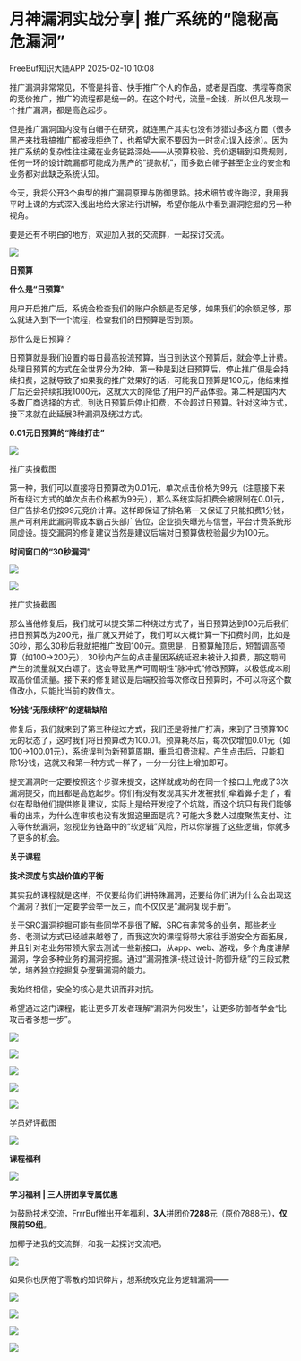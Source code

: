 #  月神漏洞实战分享| 推广系统的“隐秘高危漏洞”   
 FreeBuf知识大陆APP   2025-02-10 10:08  
  
推广漏洞非常常见，不管是抖音、快手推广个人的作品，或者是百度、携程等商家的竞价推广，推广的流程都是统一的。在这个时代，流量=金钱，所以但凡发现一个推广漏洞，都是高危起步。  
  
  
但是推广漏洞国内没有白帽子在研究，就连黑产其实也没有涉猎过多这方面（很多黑产来找我搞推广都被我拒绝了，也希望大家不要因为一时贪心误入歧途）。因为推广系统的复杂性往往藏在业务链路深处——从预算校验、竞价逻辑到扣费规则，任何一环的设计疏漏都可能成为黑产的“提款机”，而多数白帽子甚至企业的安全和业务都对此缺乏系统认知。  
  
  
今天，我将公开3个典型的推广漏洞原理与防御思路。技术细节或许晦涩，我用我平时上课的方式深入浅出地给大家进行讲解，希望你能从中看到漏洞挖掘的另一种视角。  
  
  
要是还有不明白的地方，欢迎加入我的交流群，一起探讨交流。  
  
  
![](https://mmbiz.qpic.cn/mmbiz_jpg/HaJr68L1tTRGtPb3smP20FgfsagDwf9OIa3enYpqJJt7OK07iccAnaZSYurvU82lIJ0lB7m0RaoO11ZODsq3Cog/640?wx_fmt=jpeg&from=appmsg "")  
  
**日预算**  
  
  
  
**什么是“日预算”**  
  
用户开启推广后，系统会检查我们的账户余额是否足够，如果我们的余额足够，那么就进入到下一个流程，检查我们的日预算是否到顶。  
  
  
那什么是日预算？  
  
  
日预算就是我们设置的每日最高投流预算，当日到达这个预算后，就会停止计费。处理日预算的方式在全世界分为2种，第一种是到达日预算后，停止推广但是会持续扣费，这就导致了如果我的推广效果好的话，可能我日预算是100元，他结束推广后还会持续扣我1000元，这就大大的降低了用户的产品体验。第二种是国内大多数厂商选择的方式，到达日预算后停止扣费，不会超过日预算。针对这种方式，接下来就在此延展3种漏洞及绕过方式。  
  
  
  
**0.01元日预算的“降维打击”**  
  
![](https://mmbiz.qpic.cn/mmbiz_png/HaJr68L1tTRGtPb3smP20FgfsagDwf9OTq7zFemQ0kOXJChP9ub9QHMDHxx0uA6hVvQfVSCMKUFBmTokeGqzGQ/640?wx_fmt=png&from=appmsg "")  
  
推广实操截图  
  
  
第一种，我们可以直接将日预算改为0.01元，单次点击价格为99元（注意接下来所有绕过方式的单次点击价格都为99元），那么系统实际扣费会被限制在0.01元，但广告排名仍按99元竞价计算。这样即保证了排名第一又保证了只能扣费1分钱，黑产可利用此漏洞零成本霸占头部广告位，企业损失曝光与信誉，平台计费系统形同虚设。提交漏洞的修复建议当然是建议后端对日预算做校验最少为100元。  
  
  
  
**时间窗口的“30秒漏洞”**  
  
![](https://mmbiz.qpic.cn/mmbiz_png/HaJr68L1tTRGtPb3smP20FgfsagDwf9OUyaksvuk9JPXTstUCib3QNPBnXxNiaSecibbMMbib9WCngIgibWZMXodnxQ/640?wx_fmt=png&from=appmsg "")  
  
![](https://mmbiz.qpic.cn/mmbiz_png/HaJr68L1tTRGtPb3smP20FgfsagDwf9OxPykaYth1Jg8YiaKOHQvQnoyYIoY43z4z4HQcXQiaibT2vSISaE8F0gWw/640?wx_fmt=png&from=appmsg "")  
  
推广实操截图  
  
  
那么当他修复后，我们就可以提交第二种绕过方式了，当日预算达到100元后我们把日预算改为200元，推广就又开始了，我们可以大概计算一下扣费时间，比如是30秒，那么30秒后我就把推广改回100元。意思是，日预算触顶后，短暂调高预算（如100→200元），30秒内产生的点击量因系统延迟未被计入扣费，那这期间产生的流量就又白嫖了。这会导致黑产可周期性“脉冲式”修改预算，以极低成本刷取高价值流量。接下来的修复建议是后端校验每次修改日预算时，不可以将这个数值改小，只能比当前的数值大。  
  
  
  
**1分钱“无限续杯”的逻辑缺陷**  
  
修复后，我们就来到了第三种绕过方式，我们还是将推广打满，来到了日预算100元的状态了，这时我们将日预算改为100.01。预算耗尽后，每次仅增加0.01元（如100→100.01元），系统误判为新预算周期，重启扣费流程。产生点击后，只能扣除1分钱，这就又和第一种方式一样了，一分一分往上增加即可。  
  
  
提交漏洞时一定要按照这个步骤来提交，这样就成功的在同一个接口上完成了3次漏洞提交，而且都是高危起步。你们有没有发现其实开发被我们牵着鼻子走了，看似在帮助他们提供修复建议，实际上是给开发挖了个坑跳，而这个坑只有我们能够看的出来，为什么连审核也没有发掘这里面是坑？可能大多数人过度聚焦支付、注入等传统漏洞，忽视业务链路中的“软逻辑”风险，所以你掌握了这些逻辑，你就多了更多的机会。  
  
  
**关于课程**  
  
  
  
**技术深度与实战价值的平衡**  
  
其实我的课程就是这样，不仅要给你们讲特殊漏洞，还要给你们讲为什么会出现这个漏洞？我们一定要学会举一反三，而不仅仅是“漏洞复现手册”。  
  
  
关于SRC漏洞挖掘可能有些同学不是很了解，SRC有非常多的业务，那些老业务、老测试方式已经越来越卷了，而我这次的课程将带大家往手游安全方面拓展，并且针对老业务带领大家去测试一些新接口，从app、web、游戏，多个角度讲解漏洞，学会多种业务的漏洞挖掘。通过“漏洞推演-绕过设计-防御升级”的三段式教学，培养独立挖掘复杂逻辑漏洞的能力。  
  
  
我始终相信，安全的核心是共识而非对抗。  
  
  
希望通过这门课程，能让更多开发者理解“漏洞为何发生”，让更多防御者学会“比攻击者多想一步”。  
  
  
![](https://mmbiz.qpic.cn/mmbiz_jpg/HaJr68L1tTRGtPb3smP20FgfsagDwf9OYPEdyDEHIicBCCicFIhuOrVsfTh5Bjhu2oobvF8KbELHjiaLQYL6F1ib7Q/640?wx_fmt=jpeg&from=appmsg "")  
  
![](https://mmbiz.qpic.cn/mmbiz_jpg/HaJr68L1tTRGtPb3smP20FgfsagDwf9Oy9YZzPkWgdgY5kiaFVsPbWkG06tZYD4Zp7ibJK1tYUibQmKEuajrsLg6w/640?wx_fmt=jpeg&from=appmsg "")  
  
![](https://mmbiz.qpic.cn/mmbiz_jpg/HaJr68L1tTRGtPb3smP20FgfsagDwf9ORibj1XuqJ84hH9NEPqj7q1BW4wqOKeRfwkUuUrNsGyOA4Ohqg6KcIuw/640?wx_fmt=jpeg&from=appmsg "")  
  
![](https://mmbiz.qpic.cn/mmbiz_jpg/HaJr68L1tTRGtPb3smP20FgfsagDwf9OMibNpsKCCnbonqZaUcLh9gUm8CSOUJ8ibGd0RBicuiajCq0U47ImTRRiaMQ/640?wx_fmt=jpeg&from=appmsg "")  
  
![](https://mmbiz.qpic.cn/mmbiz_jpg/HaJr68L1tTRGtPb3smP20FgfsagDwf9OIl0sryGV0cDMswc8GMHdAwJ3sgx2G7GBRlhgBAic7hwNyjFbfruO19Q/640?wx_fmt=jpeg&from=appmsg "")  
  
学员好评截图  
  
  
![](https://mmbiz.qpic.cn/mmbiz_png/HaJr68L1tTRGtPb3smP20FgfsagDwf9OHfIwCZrOPBHOZRrBeJVyZBIrNuGXenJxlft9S59KtLiak8BB92f4a3Q/640?wx_fmt=png&from=appmsg "")  
  
**课程福利**  
  
![](https://mmbiz.qpic.cn/mmbiz_png/HaJr68L1tTRGtPb3smP20FgfsagDwf9OHfIwCZrOPBHOZRrBeJVyZBIrNuGXenJxlft9S59KtLiak8BB92f4a3Q/640?wx_fmt=png&from=appmsg "")  
  
  
  
  
  
**学习福利 | 三人拼团享专属优惠**  
  
  
为鼓励技术交流，FrrrBuf推出开年福利，**3人**拼团价**7288**元（原价7888元），**仅限前50组**。  
  
  
加椰子进我的交流群，和我一起探讨交流吧。  
  
![](https://mmbiz.qpic.cn/mmbiz_jpg/HaJr68L1tTRGtPb3smP20FgfsagDwf9O6660RSiczY8Aa15mGdFWVEJ609vaXvUPufWkY5xFqficlYaoqjX1icSGw/640?wx_fmt=jpeg&from=appmsg "")  
  
  
如果你也厌倦了零散的知识碎片，想系统攻克业务逻辑漏洞——  
  
![](https://mmbiz.qpic.cn/mmbiz_png/HaJr68L1tTRGtPb3smP20FgfsagDwf9OZEgnSHfsLmLHbHwkpAPIIE7ub2wM3AcDmCuEOw2b44903FAjib3XL5A/640?wx_fmt=png&from=appmsg "")  
  
![](https://mmbiz.qpic.cn/mmbiz_png/HaJr68L1tTRGtPb3smP20FgfsagDwf9O7w19z2CiaWfxYDKxoMlswSGSuwdbW12WmNuepz21CsnsTjADvaeyCGQ/640?wx_fmt=png&from=appmsg "")  
  
![](https://mmbiz.qpic.cn/mmbiz_png/HaJr68L1tTRGtPb3smP20FgfsagDwf9OANNLGibUiaODK27YPPUS9JbSnvaibvxO1NLibEicbwSUuCzlhicSlcBib6Xmg/640?wx_fmt=png&from=appmsg "")  
  
![](https://mmbiz.qpic.cn/mmbiz_png/HaJr68L1tTRGtPb3smP20FgfsagDwf9OIu1kSLUM3EGVib374hKyEBrrxjtfzjKRowfcsx8kXoC7mTRpiafibkmew/640?wx_fmt=png&from=appmsg "")  
  
  
  
